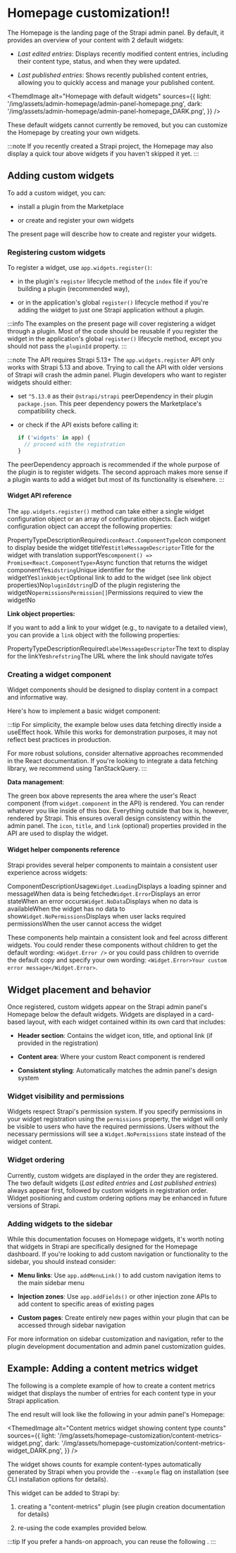 # Homepage customization!!

The Homepage is the landing page of the Strapi admin panel. By default, it provides an overview of your content with 2 default widgets:

* *Last edited entries*: Displays recently modified content entries, including their content type, status, and when they were updated.

* *Last published entries*: Shows recently published content entries, allowing you to quickly access and manage your published content.

\<ThemdImage alt="Homepage with default widgets" sources={{ light: '/img/assets/admin-homepage/admin-panel-homepage.png', dark: '/img/assets/admin-homepage/admin-panel-homepage\_DARK.png', }} />

These default widgets cannot currently be removed, but you can customize the Homepage by creating your own widgets.

:::note If you recently created a Strapi project, the Homepage may also display a quick tour above widgets if you haven't skipped it yet. :::

## Adding custom widgets

To add a custom widget, you can:

* install a plugin from the Marketplace

* or create and register your own widgets

The present page will describe how to create and register your widgets.

### Registering custom widgets

To register a widget, use `app.widgets.register()`:

* in the plugin's `register` lifecycle method of the `index` file if you're building a plugin (recommended way),

* or in the application's global `register()` lifecycle method if you're adding the widget to just one Strapi application without a plugin.

:::info The examples on the present page will cover registering a widget through a plugin. Most of the code should be reusable if you register the widget in the application's global `register()` lifecycle method, except you should not pass the `pluginId` property. :::

:::note The API requires Strapi 5.13+ The `app.widgets.register` API only works with Strapi 5.13 and above. Trying to call the API with older versions of Strapi will crash the admin panel. Plugin developers who want to register widgets should either:

* set `^5.13.0` as their `@strapi/strapi` peerDependency in their plugin `package.json`. This peer dependency powers the Marketplace's compatibility check.

* or check if the API exists before calling it:

  ```js
  if ('widgets' in app) {
    // proceed with the registration
  }
  ```

The peerDependency approach is recommended if the whole purpose of the plugin is to register widgets. The second approach makes more sense if a plugin wants to add a widget but most of its functionality is elsewhere. :::

#### Widget API reference

The `app.widgets.register()` method can take either a single widget configuration object or an array of configuration objects. Each widget configuration object can accept the following properties:

PropertyTypeDescriptionRequired`iconReact.ComponentType`Icon component to display beside the widget titleYes`titleMessageDescriptor`Title for the widget with translation supportYes`component() => Promise<React.ComponentType>`Async function that returns the widget componentYes`idstring`Unique identifier for the widgetYes`linkObject`Optional link to add to the widget (see link object properties)No`pluginIdstring`ID of the plugin registering the widgetNo`permissionsPermission[]`Permissions required to view the widgetNo

**Link object properties:**

If you want to add a link to your widget (e.g., to navigate to a detailed view), you can provide a `link` object with the following properties:

PropertyTypeDescriptionRequired`labelMessageDescriptor`The text to display for the linkYes`hrefstring`The URL where the link should navigate toYes

### Creating a widget component

Widget components should be designed to display content in a compact and informative way.

Here's how to implement a basic widget component:

:::tip For simplicity, the example below uses data fetching directly inside a useEffect hook. While this works for demonstration purposes, it may not reflect best practices in production.

For more robust solutions, consider alternative approaches recommended in the React documentation. If you're looking to integrate a data fetching library, we recommend using TanStackQuery. :::

**Data management**:

The green box above represents the area where the user's React component (from `widget.component` in the API) is rendered. You can render whatever you like inside of this box. Everything outside that box is, however, rendered by Strapi. This ensures overall design consistency within the admin panel. The `icon`, `title`, and `link` (optional) properties provided in the API are used to display the widget.

#### Widget helper components reference

Strapi provides several helper components to maintain a consistent user experience across widgets:

ComponentDescriptionUsage`Widget.Loading`Displays a loading spinner and messageWhen data is being fetched`Widget.Error`Displays an error stateWhen an error occurs`Widget.NoData`Displays when no data is availableWhen the widget has no data to show`Widget.NoPermissions`Displays when user lacks required permissionsWhen the user cannot access the widget

These components help maintain a consistent look and feel across different widgets. You could render these components without children to get the default wording: `<Widget.Error />` or you could pass children to override the default copy and specify your own wording: `<Widget.Error>Your custom error message</Widget.Error>`.

## Widget placement and behavior

Once registered, custom widgets appear on the Strapi admin panel's Homepage below the default widgets. Widgets are displayed in a card-based layout, with each widget contained within its own card that includes:

* **Header section**: Contains the widget icon, title, and optional link (if provided in the registration)

* **Content area**: Where your custom React component is rendered

* **Consistent styling**: Automatically matches the admin panel's design system

### Widget visibility and permissions

Widgets respect Strapi's permission system. If you specify permissions in your widget registration using the `permissions` property, the widget will only be visible to users who have the required permissions. Users without the necessary permissions will see a `Widget.NoPermissions` state instead of the widget content.

### Widget ordering

Currently, custom widgets are displayed in the order they are registered. The two default widgets (*Last edited entries* and *Last published entries*) always appear first, followed by custom widgets in registration order. Widget positioning and custom ordering options may be enhanced in future versions of Strapi.

### Adding widgets to the sidebar

While this documentation focuses on Homepage widgets, it's worth noting that widgets in Strapi are specifically designed for the Homepage dashboard. If you're looking to add custom navigation or functionality to the sidebar, you should instead consider:

* **Menu links**: Use `app.addMenuLink()` to add custom navigation items to the main sidebar menu

* **Injection zones**: Use `app.addFields()` or other injection zone APIs to add content to specific areas of existing pages

* **Custom pages**: Create entirely new pages within your plugin that can be accessed through sidebar navigation

For more information on sidebar customization and navigation, refer to the plugin development documentation and admin panel customization guides.

## Example: Adding a content metrics widget

The following is a complete example of how to create a content metrics widget that displays the number of entries for each content type in your Strapi application.

The end result will look like the following in your admin panel's Homepage:

\<ThemedImage alt="Content metrics widget showing content type counts" sources={{ light: '/img/assets/homepage-customization/content-metrics-widget.png', dark: '/img/assets/homepage-customization/content-metrics-widget\_DARK.png', }} />

The widget shows counts for example content-types automatically generated by Strapi when you provide the `--example` flag on installation (see CLI installation options for details).

This widget can be added to Strapi by:

1. creating a "content-metrics" plugin (see plugin creation documentation for details)

2. re-using the code examples provided below.

:::tip If you prefer a hands-on approach, you can reuse the following . :::
